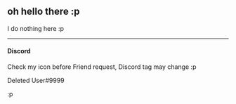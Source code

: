## oh hello there :p

I do nothing here :p

-------------
#### Discord
Check my icon before Friend request, Discord tag may change :p

Deleted User#9999

:p
